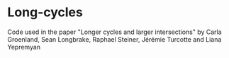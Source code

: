 # Long-cycles

Code used in the paper "Longer cycles and larger intersections" by Carla Groenland, Sean Longbrake, Raphael Steiner, Jérémie Turcotte and Liana Yepremyan